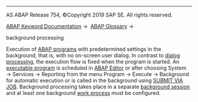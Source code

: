   

* * *

AS ABAP Release 754, ©Copyright 2019 SAP SE. All rights reserved.

[ABAP Keyword Documentation](javascript:call_link\('abenabap.htm'\)) →  [ABAP Glossary](javascript:call_link\('abenabap_glossary.htm'\)) → 

background processing

Execution of [ABAP programs](javascript:call_link\('abenabap_program_glosry.htm'\) "Glossary Entry") with predetermined settings in the background, that is, with no on-screen user dialog. In contrast to [dialog processing](javascript:call_link\('abendialog_processing_glosry.htm'\) "Glossary Entry"), the execution flow is fixed when the program is started. An [executable program](javascript:call_link\('abenexecutable_program_glosry.htm'\) "Glossary Entry") is scheduled in [ABAP Editor](javascript:call_link\('abenabap_editor_glosry.htm'\) "Glossary Entry") or after choosing System → Services → Reporting from the menu Program → Execute → Background for automatic execution or is called in the background using [SUBMIT VIA JOB](javascript:call_link\('abapsubmit_via_job.htm'\)). Background processing takes place in a separate [background session](javascript:call_link\('abenbatch_session_glosry.htm'\) "Glossary Entry") and at least one background [work process](javascript:call_link\('abenwork_process_glosry.htm'\) "Glossary Entry") must be configured.